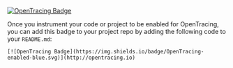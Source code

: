 [![OpenTracing Badge](https://img.shields.io/badge/OpenTracing-enabled-blue.svg)](http://opentracing.io)

Once you instrument your code or project to be enabled for OpenTracing, you can add this badge to your project repo by adding the following code to your `README.md`:

`[![OpenTracing Badge](https://img.shields.io/badge/OpenTracing-enabled-blue.svg)](http://opentracing.io)`
